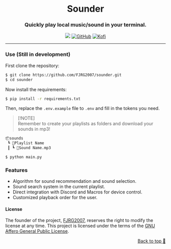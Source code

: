 <div align="center">
  <h1>Sounder</h1>
  <h3>Quickly play local music/sound in your terminal.</h3>
  <img src="https://img.shields.io/badge/Python-purple?style=for-the-badge&logo=python&logoColor=white"/> 
  <a href="https://github.com/FJRG2007"> <img alt="GitHub" src="https://img.shields.io/badge/GitHub-purple?style=for-the-badge&logo=github&logoColor=white"/></a>
  <a href="https://ko-fi.com/fjrg2007"> <img alt="Kofi" src="https://img.shields.io/badge/Ko--fi-purple?style=for-the-badge&logo=ko-fi&logoColor=white"></a>
  <br />
  <hr />
</div>

### Use (Still in development)

First clone the repository:
```bash
$ git clone https://github.com/FJRG2007/sounder.git
$ cd sounder
```

Now install the requirements:
```bash
$ pip install -r requirements.txt
```

Then, replace the `.env.example` file to `.env` and fill in the tokens you need.

> [!NOTE]\
> Remember to create your playlists as folders and download your sounds in mp3!

```txt
📦sounds
 ┗ 📂Playlist Name
 ┃ ┗ 📜Sound Name.mp3
```

```bash
$ python main.py
```

### Features

- Algorithm for sound recommendation and sound selection.
- Sound search system in the current playlist.
- Direct integration with Discord and Macros for device control.
- Customized playback order for the user.

#### License
The founder of the project, [FJRG2007](https://github.com/FJRG2007/), reserves the right to modify the license at any time.
This project is licensed under the terms of the [GNU Affero General Public License](./LICENSE).

<p align="right"><a href="#top">Back to top 🔼</a></p>